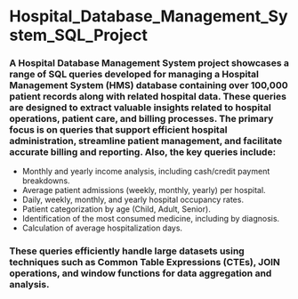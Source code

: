 # Hospital_Database_Management_System_SQL_Project

### A Hospital Database Management System project showcases a range of SQL queries developed for managing a Hospital Management System (HMS) database containing over 100,000 patient records along with related hospital data. These queries are designed to extract valuable insights related to hospital operations, patient care, and billing processes. The primary focus is on queries that support efficient hospital administration, streamline patient management, and facilitate accurate billing and reporting. Also, the key queries include:

* Monthly and yearly income analysis, including cash/credit payment breakdowns.
* Average patient admissions (weekly, monthly, yearly) per hospital.
* Daily, weekly, monthly, and yearly hospital occupancy rates.
* Patient categorization by age (Child, Adult, Senior).
* Identification of the most consumed medicine, including by diagnosis.
* Calculation of average hospitalization days.

### These queries efficiently handle large datasets using techniques such as Common Table Expressions (CTEs), JOIN operations, and window functions for data aggregation and analysis.

